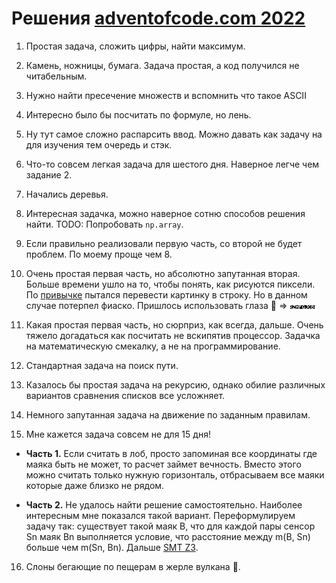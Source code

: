 # Решения [adventofcode.com 2022](https://adventofcode.com/2022/)

1. Простая задача, сложить цифры, найти максимум.
   
2. Камень, ножницы, бумага. Задача простая, а код получился не читабельным. 

3. Нужно найти пресечение множеств и вспомнить что такое ASCII

4. Интересно было бы посчитать по формуле, но лень.

5. Ну тут самое сложно распарсить ввод. Можно давать как задачу на для изучения тем очередь и стэк.

6. Что-то совсем легкая задача для шестого дня. Наверное легче чем задание 2.

7. Начались деревья.

8. Интересная задачка, можно наверное сотню способов решения найти. TODO: Попробовать `np.array`.

9. Если правильно реализовали первую часть, со второй не будет проблем. По моему проще чем 8.

10. Очень простая первая часть, но абсолютно запутанная вторая. Больше времени ушло на то, чтобы понять, как рисуются пиксели. По [привычке](https://github.com/pahanini/aoc/blob/main/2021/13.py) пытался перевести картинку в строку. Но в данном случае потерпел фиаско. Пришлось использовать глаза 👀 => ![](10.png)

11. Какая простая первая часть, но сюрприз, как всегда, дальше. Очень тяжело догадаться как посчитать не вскипятив процессор. Задачка на математическую смекалку, а не на программирование.

12. Стандартная задача на поиск пути.

13. Казалось бы простая задача на рекурсию, однако обилие различных вариантов сравнения списков все усложняет.

14. Немного запутанная задача на движение по заданным правилам.

15. Мне кажется задача совсем не для 15 дня! 

- **Часть 1.** Если считать в лоб, просто запоминая все координаты где маяка быть не может, то расчет займет вечность. Вместо этого можно считать только нужную горизонталь, отбрасываем все маяки которые даже близко не рядом.

- **Часть 2.** Не удалось найти решение самостоятельно. Наиболее интересным мне показался такой вариант. Переформулируем задачу так: существует такой маяк B, что для каждой пары сенсор Sn маяк Bn выполняется условие, что расстояние между m(B, Sn) больше чем m(Sn, Bn). Дальше [SMT Z3](https://github.com/Z3Prover/z3).

16. Слоны бегающие по пещерам в жерле вулкана 🤣.

